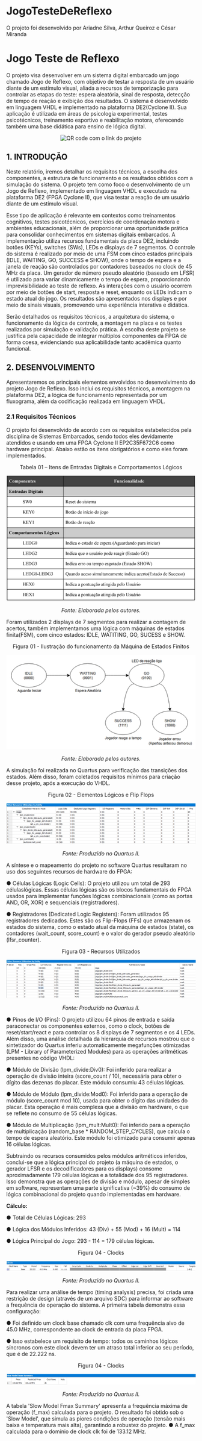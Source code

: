 # JogoTesteDeReflexo
O projeto foi desenvolvido por Ariadne Silva, Arthur Queiroz e César Miranda

# Jogo Teste de Reflexo
O projeto visa desenvolver em um sistema digital embarcado um jogo chamado Jogo de Reflexo, com objetivo de testar a resposta de um usuário diante de um estímulo visual, aliada a recursos de temporização para controlar as etapas do teste: espera aleatória, sinal de resposta, detecção de tempo de reação e exibição dos resultados. O sistema é desenvolvido em linguagem VHDL e implementado na plataforma DE2(Cyclone II). Sua aplicação é utilizada em áreas de psicologia experimental, testes psicotécnicos, treinamento esportivo e reabilitação motora, oferecendo também uma base didática para ensino de lógica digital.

<p align="center">
  <img src="./imagem7.jpg" alt="QR code com o link do projeto"><br>
</p>

## 1. INTRODUÇÃO 

Neste relatório, iremos detalhar os requisitos técnicos, a escolha dos componentes, a estrutura de funcionamento e os resultados obtidos com a simulação do sistema. O projeto tem como foco o desenvolvimento de um Jogo de Reflexo, implementado em linguagem VHDL e executado na plataforma DE2 (FPGA Cyclone II), que visa testar a reação de um usuário diante de um estímulo visual. 

Esse tipo de aplicação é relevante em contextos como treinamentos cognitivos, testes psicotécnicos, exercícios de coordenação motora e ambientes educacionais, além de proporcionar uma oportunidade prática para consolidar conhecimentos em sistemas digitais embarcados. A implementação utiliza recursos fundamentais da placa DE2, incluindo botões (KEYs), switches (SWs), LEDs e displays de 7 segmentos. O controle do sistema é realizado por meio de uma FSM com cinco estados principais (IDLE, WAITING, GO, SUCCESS e SHOW), onde o tempo de espera e a janela de reação são controlados por contadores baseados no clock de 45 MHz da placa. Um gerador de número pseudo aleatório (baseado em LFSR) é utilizado para variar dinamicamente o tempo de espera, proporcionando imprevisibilidade ao teste de reflexo. As interações com o usuário ocorrem por meio de botões de start, resposta e reset, enquanto os LEDs indicam o estado atual do jogo. Os resultados são apresentados nos displays e por meio de sinais visuais, promovendo uma experiência interativa e didática. 

Serão detalhados os requisitos técnicos, a arquitetura do sistema, o funcionamento da lógica de controle, a montagem na placa e os testes realizados por simulação e validação prática. A escolha deste projeto se justifica pela capacidade de integrar múltiplos componentes da FPGA de forma coesa, evidenciando sua aplicabilidade tanto acadêmica quanto funcional. 

## 2. DESENVOLVIMENTO 

Apresentaremos os principais elementos envolvidos no desenvolvimento do projeto Jogo de Reflexo. Isso inclui os requisitos técnicos, a montagem na plataforma DE2, a lógica de funcionamento representada por um fluxograma, além da codificação realizada em linguagem VHDL. 

### 2.1 Requisitos Técnicos 
O projeto foi desenvolvido de acordo com os requisitos estabelecidos pela disciplina de Sistemas Embarcados, sendo todos eles devidamente atendidos e usando em uma FPGA Cyclone II EP2C35F672C6 como hardware principal. Abaixo estão os itens obrigatórios e como eles foram implementados.

<p align="center">Tabela 01 – Itens de Entradas Digitais e Comportamentos Lógicos
</p>

<p align="center">
  <img src="./imagem1.jpeg" alt="Tabela 1"><br>
</p>
<p align="center"><em>Fonte: Elaborada pelos autores.</em></p>

Foram utilizados 2 displays de 7 segmentos para realizar a contagem de acertos, também implementamos uma lógica com máquinas de estados finita(FSM), com cinco estados: IDLE, WATITING, GO, SUCESS e SHOW. 

<p align="center">Figura 01 - Ilustração do funcionamento da Máquina de Estados Finitos
</p>
  
<p align="center">
  <img src="./imagem2.jpeg" alt="Imagem2"><br>
</p>
<p align="center"><em>Fonte: Elaborada pelos autores.</em></p>

A simulação foi realizada no Quartus para verificação das transições dos estados. Além disso, foram coletados requisitos mínimos para criação desse projeto, após a execução do VHDL.

<p align="center">Figura 02 - Elementos Lógicos e Flip Flops
</p>

<p align="center">
  <img src="./imagem3.jpeg" alt="Imagem3"><br>
</p>
<p align="center"><em>Fonte: Produzido no Quartus II.</em></p>

A síntese e o mapeamento do projeto no software Quartus resultaram no uso dos seguintes recursos de hardware do FPGA:

● Células Lógicas (Logic Cells): 
O projeto utilizou um total de 293 célulaslógicas. Essas células lógicas são os blocos fundamentais do FPGA usados para implementar funções lógicas combinacionais (como as portas AND, OR, XOR) e sequenciais (registradores).

● Registradores (Dedicated Logic Registers): 
Foram utilizados 95 registradores dedicados. Estes são os Flip-Flops (FFs) que armazenam os estados do sistema, como o estado atual da máquina de estados (state), os contadores (wait_count, score_count) e o valor do gerador pseudo aleatório (lfsr_counter).

<p align="center">Figura 03 - Recursos Utilizados
</p>

<p align="center">
  <img src="./imagem4.jpeg" alt="Imagem4"><br>
</p>
<p align="center"><em>Fonte: Produzido no Quartus II.</em></p>

● Pinos de I/O (Pins): 
O projeto utilizou 64 pinos de entrada e saída paraconectar os componentes externos, como o clock, botões de reset/start/react e para controlar os 8 displays de 7 segmentos e os 4 LEDs. Além disso, uma análise detalhada da hierarquia de recursos mostrou que o sintetizador do Quartus inferiu automaticamente megafunções otimizadas (LPM - Library of Parameterized Modules) para as operações aritméticas presentes no código VHDL: 

● Módulo de Divisão (lpm_divide:Div0): 
Foi inferido para realizar a operação de divisão inteira (score_count / 10), necessária para obter o dígito das dezenas do placar. Este módulo consumiu 43 células lógicas.

● Módulo de Módulo (lpm_divide:Mod0): Foi inferido para a operação de módulo (score_count mod 10), usada para obter o dígito das unidades do placar. Esta operação é mais complexa que a divisão em hardware, o que se reflete no consumo de 55 células lógicas.

● Módulo de Multiplicação (lpm_mult:Mult0): Foi inferido para a operação de multiplicação (random_base * RANDOM_STEP_CYCLES), que calcula o tempo de espera aleatório. Este módulo foi otimizado para consumir apenas 16 células lógicas. 

Subtraindo os recursos consumidos pelos módulos aritméticos inferidos, conclui-se que a lógica principal do projeto (a máquina de estados, o gerador LFSR e os decodificadores para os displays) consome aproximadamente 179 células lógicas e a totalidade dos 95 registradores. Isso demonstra que as operações de divisão e módulo, apesar de simples em software, representam uma parte significativa (~39%) do consumo de lógica combinacional do projeto quando implementadas em hardware.

**Cálculo:**

● Total de Células Lógicas: 293

● Lógica dos Módulos Inferidos: 43 (Div) + 55 (Mod) + 16 (Mult) = 114

● Lógica Principal do Jogo: 293 - 114 = 179 células lógicas.

<p align="center">Figura 04 - Clocks
</p>

<p align="center">
  <img src="./imagem5.jpeg" alt="Imagem5"><br>
</p>
<p align="center"><em>Fonte: Produzido no Quartus II.</em></p>

Para realizar uma análise de tempo (timing analysis) precisa, foi criada uma restrição de design (através de um arquivo SDC) para informar ao software a frequência de operação do sistema. A primeira tabela demonstra essa configuração:

● Foi definido um clock base chamado clk com uma frequência alvo de 45.0 MHz, correspondente ao clock de entrada da placa FPGA.

● Isso estabelece um requisito de tempo: todos os caminhos lógicos síncronos com este clock devem ter um atraso total inferior ao seu período, que é de 22.222 ns.

<p align="center">Figura 04 - Clocks
</p>

<p align="center">
  <img src="./imagem6.jpeg" alt="Imagem6"><br>
</p>
<p align="center"><em>Fonte: Produzido no Quartus II.</em></p>

A tabela 'Slow Model Fmax Summary' apresenta a frequência máxima de operação (f_max) calculada para o projeto. O resultado foi obtido sob o 'Slow Model', que simula as piores condições de operação (tensão mais baixa e temperatura mais alta), garantindo a robustez do projeto.
● A f_max calculada para o domínio de clock clk foi de 133.12 MHz.
